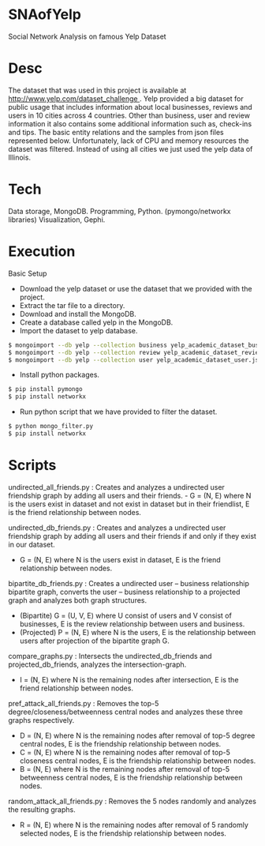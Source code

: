 # SNAofYelp
Social Network Analysis on famous Yelp Dataset 

# Desc
The dataset that was used in this project is available at http://www.yelp.com/dataset_challenge . Yelp provided a big dataset for public usage that includes information about local businesses, reviews and users in 10 cities across 4 countries. Other than business, user and review information it also contains some additional information such as, check-ins and tips. The basic entity relations and the samples from json files represented below. Unfortunately, lack of CPU and memory resources  the dataset was filtered. Instead of using all cities we just used the yelp data of Illinois.

# Tech

Data storage, MongoDB.
Programming, Python. (pymongo/networkx libraries)
Visualization, Gephi.

# Execution

Basic Setup

- Download the yelp dataset or use the dataset that we provided with the project.
- Extract the tar file to a directory.
- Download and install the MongoDB.
- Create a database called yelp in the MongoDB.
- Import the dataset to yelp database.
```sh
$ mongoimport --db yelp --collection business yelp_academic_dataset_business.json
$ mongoimport --db yelp --collection review yelp_academic_dataset_review.json
$ mongoimport --db yelp --collection user yelp_academic_dataset_user.json
```
- Install python packages.
```sh
$ pip install pymongo
$ pip install networkx
```
- Run python script that we have provided to filter the dataset.
```sh
$ python mongo_filter.py
$ pip install networkx
```

# Scripts

undirected_all_friends.py : Creates and analyzes a undirected user friendship graph by adding all users and their friends. - G = (N, E) where N is the users exist in dataset and not exist in dataset but in their friendlist, E is the friend relationship between nodes.

undirected_db_friends.py : Creates and analyzes a undirected user friendship graph by adding all users and their friends if and only if they exist in our dataset. 
- G = (N, E) where N is the users exist in dataset, E is the friend relationship between nodes.

bipartite_db_friends.py : Creates a undirected user – business relationship bipartite graph, converts the user – business relationship to a projected graph and analyzes both graph structures. 
- (Bipartite) G = (U, V, E) where U consist of users and V consist of businesses, E is the review relationship between users and business.
- (Projected) P = (N, E) where N is the users, E is the relationship between users after projection of the bipartite graph G.

compare_graphs.py : Intersects the undirected_db_friends and projected_db_friends, analyzes the intersection-graph.
- I = (N, E) where N is the remaining nodes after intersection, E is the friend relationship 	between nodes.

pref_attack_all_friends.py : Removes the top-5 degree/closeness/betweenness central nodes and analyzes these three graphs respectively.
- D = (N, E) where N is the remaining nodes after removal of top-5 degree central nodes, E is  the friendship relationship between nodes.
- C = (N, E) where N is the remaining nodes after removal of top-5 closeness central nodes, E is the friendship relationship between nodes.
- B = (N, E) where N is the remaining nodes after removal of top-5 betweenness central nodes, E is  the friendship relationship between nodes.

random_attack_all_friends.py : Removes the 5 nodes randomly and analyzes the resulting graphs.
- R = (N, E) where N is the remaining nodes after removal of 5 randomly selected nodes, E is  	the friendship relationship between nodes.
